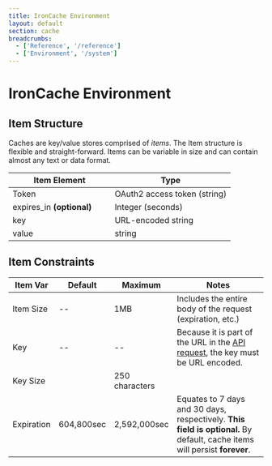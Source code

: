 ```yaml
---
title: IronCache Environment
layout: default
section: cache
breadcrumbs:
  - ['Reference', '/reference']
  - ['Environment', '/system']
---
```


# IronCache Environment

## Item Structure
Caches are key/value stores comprised of *items*. The Item structure is 
flexible and straight-forward. Items can be variable in size and can contain almost any text or data format.

<table class="reference">
  <thead>
    <tr><th style="width: 46%;">Item Element</th><th style="width: 54%;">Type</th></tr>
  </thead>
  <tbody>
    <tr><td>Token</td><td>OAuth2 access token (string)</td></tr>
    <tr><td>expires_in <strong>(optional)</strong></td><td>Integer (seconds)</td></tr>
    <tr><td>key</td><td>URL-encoded string</td></tr>
    <tr><td>value</td><td>string</td></tr>
  </tbody>
</table>

## Item Constraints

<table class="reference">
  <thead>
    <tr><th style="width: 16%;">Item Var</th><th style="width: 15%;">Default</th><th style="width: 15%;">Maximum</th><th style="width: 54%;">Notes</th></tr>
  </thead>
  <tbody>
    <tr><td>Item Size</td><td>--</td><td>1MB</td><td>Includes the entire body of the request (expiration, etc.)</td></tr>
    <tr><td>Key</td><td>--</td><td>--</td><td>Because it is part of the URL in the <a href="/cache/reference/api">API request</a>, the key must be URL encoded.</td></tr>
    <tr><td>Key Size</td><td></td><td>250 characters</td><td></td></tr>
    <tr><td>Expiration</td><td>604,800sec</td><td>2,592,000sec</td><td>Equates to 7 days and 30 days, respectively. <strong>This field is optional.</strong> By default, cache items will persist <strong>forever</strong>.</td></tr>
  </tbody>
</table>

